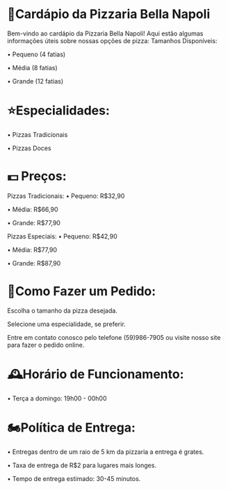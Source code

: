 # 📃Cardápio da Pizzaria Bella Napoli 
Bem-vindo ao cardápio da Pizzaria Bella Napoli! Aqui estão algumas informações úteis sobre nossas opções de pizza:
Tamanhos Disponíveis:

• Pequeno (4 fatias)

• Média (8 fatias)

• Grande (12 fatias)
# ⭐Especialidades:
• Pizzas Tradicionais

• Pizzas Doces 
# 💵 Preços:
Pizzas Tradicionais:
• Pequeno: R$32,90

• Média: R$66,90

• Grande: R$77,90

Pizzas Especiais:
• Pequeno: R$42,90

• Média: R$77,90

• Grande: R$87,90
# 📱Como Fazer um Pedido:
Escolha o tamanho da pizza desejada.

Selecione uma especialidade, se preferir.

Entre em contato conosco pelo telefone (59)986-7905 ou visite nosso site para fazer o pedido online.
# 🕰️Horário de Funcionamento:
• Terça a domingo: 19h00 - 00h00
# 🏍️Política de Entrega:
• Entregas dentro de um raio de 5 km da pizzaria a entrega é grates.

• Taxa de entrega de R$2 para lugares mais longes.

• Tempo de entrega estimado: 30-45 minutos.
